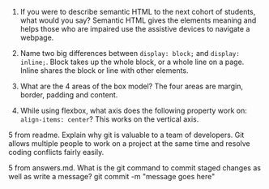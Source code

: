 
1. If you were to describe semantic HTML to the next cohort of students, what would you say?
    Semantic HTML gives the elements meaning and helps those who are impaired use the assistive devices to navigate a webpage.

2. Name two big differences between ```display: block;``` and ```display: inline;```.
Block takes up the whole block, or a whole line on a page. Inline shares the block or line with other elements.

3. What are the 4 areas of the box model?
The four areas are margin, border, padding and content.

4. While using flexbox, what axis does the following property work on: ```align-items: center```?
This works on the vertical axis.

5 from readme. Explain why git is valuable to a team of developers.
Git allows multiple people to work on a project at the same time and resolve coding conflicts fairly easily.

5 from answers.md. What is the git command to commit staged changes as well as write a message? 
git commit -m "message goes here"
